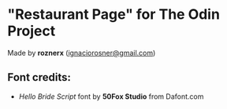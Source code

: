 # "Restaurant Page" for The Odin Project

Made by **roznerx** (ignaciorosner@gmail.com)

## Font credits:

- *Hello Bride Script* font by **50Fox Studio** from Dafont.com